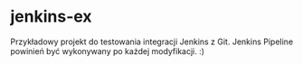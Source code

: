 # jenkins-ex

Przykładowy projekt do testowania integracji Jenkins z Git.
Jenkins Pipeline powinień być wykonywany po każdej modyfikacji. :)
